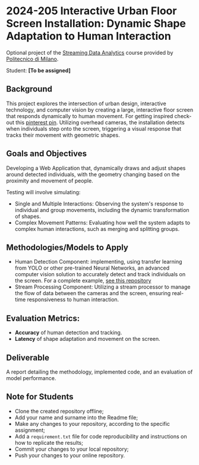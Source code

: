# 2024-205 Interactive Urban Floor Screen Installation: Dynamic Shape Adaptation to Human Interaction

Optional project of the [Streaming Data Analytics](http://emanueledellavalle.org/teaching/streaming-data-analytics-2023-24/) course provided by [Politecnico di Milano](https://www11.ceda.polimi.it/schedaincarico/schedaincarico/controller/scheda_pubblica/SchedaPublic.do?&evn_default=evento&c_classe=811164&polij_device_category=DESKTOP&__pj0=0&__pj1=d563c55e73c3035baf5b0bab2dda086b).

Student: **[To be assigned]**

## **Background**  
This project explores the intersection of urban design, interactive technology, and computer vision by creating a large, interactive floor screen that responds dynamically to human movement. For getting inspired check-out this [pinterest pin](https://kr.pinterest.com/pin/688206386830840412/). Utilizing overhead cameras, the installation detects when individuals step onto the screen, triggering a visual response that tracks their movement with geometric shapes.

## **Goals and Objectives** 
Developing a Web Application that, dynamically draws and adjust shapes around detected individuals, with the geometry changing based on the proximity and movement of people. 

Testing will involve simulating:

- Single and Multiple Interactions: Observing the system's response to individual and group movements, including the dynamic transformation of shapes.
- Complex Movement Patterns: Evaluating how well the system adapts to complex human interactions, such as merging and splitting groups.


## **Methodologies/Models to Apply** 
- Human Detection Component: implementing, using transfer learning from YOLO or other pre-trained Neural Networks, an advanced computer vision solution to accurately detect and track individuals on the screen. For a complete example, [see this repository](https://github.com/IxD-PoliMI/peopleCountingMobile)
- Stream Processing Component: Utilizing a stream processor to manage the flow of data between the cameras and the screen, ensuring real-time responsiveness to human interaction.

## **Evaluation Metrics:** 
- **Accuracy** of human detection and tracking.
- **Latency** of shape adaptation and movement on the screen.

##  **Deliverable**  
A report detailing the methodology, implemented code, and an evaluation of model performance.  

## Note for Students

* Clone the created repository offline;
* Add your name and surname into the Readme file;
* Make any changes to your repository, according to the specific assignment;
* Add a `requirement.txt` file for code reproducibility and instructions on how to replicate the results;
* Commit your changes to your local repository;
* Push your changes to your online repository.
